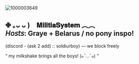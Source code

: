 ![1000003649](https://github.com/user-attachments/assets/a40c5a4f-f515-4467-b7ee-509489ea8758)

 ✙ ｡ᴗ ᴗ )⠀ 𝐌𝐢𝐥𝐢𝐭𝐢𝐚𝐒𝐲𝐬𝐭𝐞𝐦   ︵︵                              
𝘏𝘰𝘴𝘵𝘴: Graye + Belarus  / no pony inspo!
-----
(discord - (ask 2 add) :: soldiurboy)  —   we block freely 

 “ my milkshake brings all the boys! (๑¯◡¯๑)  “
